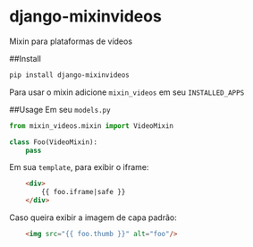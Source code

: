 # django-mixinvideos
Mixin para plataformas de vídeos

##Install
```bash
pip install django-mixinvideos
```
Para usar o mixin adicione `mixin_videos` em seu `INSTALLED_APPS`

##Usage
Em seu `models.py`
```python
from mixin_videos.mixin import VideoMixin

class Foo(VideoMixin):
    pass
```
Em sua `template`, para exibir o iframe:
```html
    <div>
        {{ foo.iframe|safe }}
    </div>
```
Caso queira exibir a imagem de capa padrão:
```html
    <img src="{{ foo.thumb }}" alt="foo"/>
```
